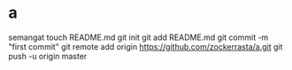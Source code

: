 a
=

semangat
touch README.md
git init
git add README.md
git commit -m "first commit"
git remote add origin https://github.com/zockerrasta/a.git
git push -u origin master
